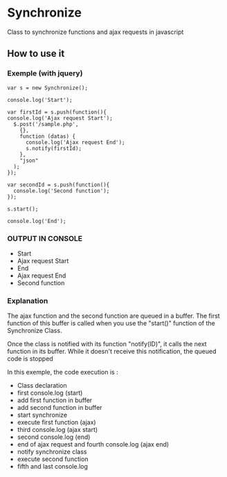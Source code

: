 # Synchronize
Class to synchronize functions and ajax requests in javascript

## How to use it

### Exemple (with jquery)
	var s = new Synchronize();
	
	console.log('Start');
	
	var firstId = s.push(function(){
    console.log('Ajax request Start');
	  $.post('/sample.php',
	    {},
	    function (datas) {
	      console.log('Ajax request End');
	      s.notify(firstId);
	    },
	    "json"
	  );
	});
	
	var secondId = s.push(function(){
	  console.log('Second function');
	});
	
	s.start();
	
	console.log('End');

### OUTPUT IN CONSOLE
  - Start
  - Ajax request Start
  - End
  - Ajax request End
  - Second function

### Explanation
  The ajax function and the second function are queued in a buffer. The first function of this buffer is called when you use the "start()" function of the Synchronize Class.

Once the class is notified with its function "notify(ID)", it calls the next function in its buffer. While it doesn't receive this notification, the queued code is stopped

In this exemple, the code execution is :
  - Class declaration
  - first console.log (start)
  - add first function in buffer
  - add second function in buffer
  - start synchronize
  - execute first function (ajax)
  - third console.log (ajax start)
  - second console.log (end)
  - end of ajax request and fourth console.log (ajax end)
  - notify synchronize class
  - execute second function
  - fifth and last console.log
